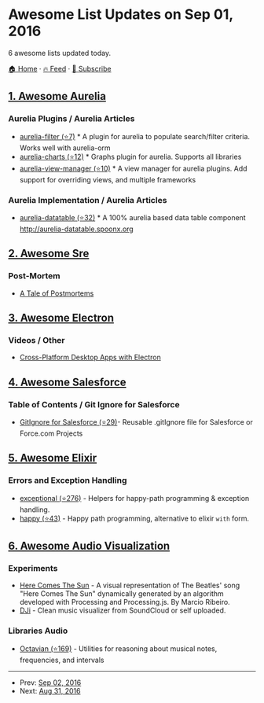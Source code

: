 # Awesome List Updates on Sep 01, 2016

6 awesome lists updated today.

[🏠 Home](/README.md) · [🔥 Feed](https://test.trackawesomelist.com/feed.xml) · [📮 Subscribe](https://trackawesomelist.us17.list-manage.com/subscribe?u=d2f0117aa829c83a63ec63c2f&id=36a103854c)



## [1. Awesome Aurelia](/content/aurelia-contrib/awesome-aurelia/README.md)

### Aurelia Plugins / Aurelia Articles

*   [aurelia-filter (⭐7)](https://github.com/SpoonX/aurelia-filter) \* A plugin for aurelia to populate search/filter criteria. Works well with aurelia-orm
*   [aurelia-charts (⭐12)](https://github.com/SpoonX/aurelia-charts) \* Graphs plugin for aurelia. Supports all libraries
*   [aurelia-view-manager (⭐10)](https://github.com/SpoonX/aurelia-view-manager) \* A view manager for aurelia plugins. Add support for overriding views, and multiple frameworks

### Aurelia Implementation / Aurelia Articles

*   [aurelia-datatable (⭐32)](https://github.com/SpoonX/aurelia-datatable) \* A 100% aurelia based data table component <http://aurelia-datatable.spoonx.org>

## [2. Awesome Sre](/content/dastergon/awesome-sre/README.md)

### Post-Mortem

*   [A Tale of Postmortems](https://blog.box.com/blog/a-tale-of-postmortems/)

## [3. Awesome Electron](/content/sindresorhus/awesome-electron/README.md)

### Videos / Other

*   [Cross-Platform Desktop Apps with Electron](https://www.youtube.com/watch?v=9xX_G0l5jLU)

## [4. Awesome Salesforce](/content/mailtoharshit/awesome-salesforce/README.md)

### Table of Contents / Git Ignore for Salesforce

*   [GitIgnore for Salesforce  (⭐29)](https://github.com/mailtoharshit/gitignore)- Reusable .gitIgnore file for Salesforce or Force.com Projects

## [5. Awesome Elixir](/content/h4cc/awesome-elixir/README.md)

### Errors and Exception Handling

*   [exceptional (⭐276)](https://github.com/expede/exceptional) - Helpers for happy-path programming & exception handling.
*   [happy (⭐43)](https://github.com/vic/happy) - Happy path programming, alternative to elixir `with` form.

## [6. Awesome Audio Visualization](/content/willianjusten/awesome-audio-visualization/README.md)

### Experiments

*   [Here Comes The Sun](http://shiz.co/beatlescode/) - A visual representation of The Beatles' song "Here Comes The Sun" dynamically generated by an algorithm developed with Processing and Processing.js. By Marcio Ribeiro.
*   [DJi](http://jieverson.com/DJi/) - Clean music visualizer from SoundCloud or self uploaded.

### Libraries Audio

*   [Octavian (⭐169)](https://github.com/stevekinney/octavian) - Utilities for reasoning about musical notes, frequencies, and intervals

---

- Prev: [Sep 02, 2016](/content/2016/09/02/README.md)
- Next: [Aug 31, 2016](/content/2016/08/31/README.md)